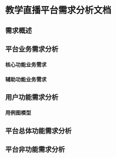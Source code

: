 <!--
 * @Author: 王子睿
 * @Date: 2021-09-24 15:42:36
 * @LastEditTime: 2021-09-24 16:40:00
 * @LastEditors: Please set LastEditors
 * @Description: 需求分析文档
 * @FilePath: \Lab\Api\需求分析文档.md
-->

# 教学直播平台需求分析文档
## 需求概述
## 平台业务需求分析
### 核心功能业务需求
### 辅助功能业务需求
## 用户功能需求分析
### 用例图模型
## 平台总体功能需求分析
## 平台非功能需求分析
